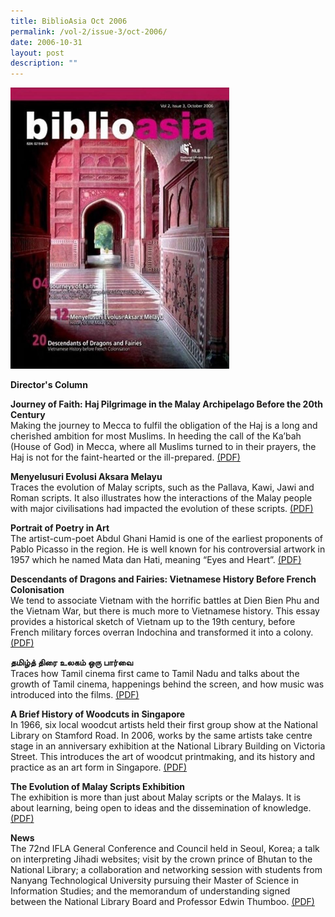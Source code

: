 ```yaml
---
title: BiblioAsia Oct 2006
permalink: /vol-2/issue-3/oct-2006/
date: 2006-10-31
layout: post
description: ""
---
```

<img style="width: 350px; height: 450px;" src="/images/vol-2-issue-3/Oct06.JPG">

**Director's Column**<br>

**Journey of Faith: Haj Pilgrimage in the Malay Archipelago Before the 20th Century**<br> Making the journey to Mecca to fulfil the obligation of the Haj is a long and cherished ambition for most Muslims. In heeding the call of the Ka’bah (House of God) in Mecca, where all Muslims turned to in their prayers, the Haj is not for the faint-hearted or the ill-prepared. [(PDF)](/files/pdf/vol-2/issue-3/v2-issue3_HajPilgrimage.pdf)

**Menyelusuri Evolusi Aksara Melayu**<br> Traces the evolution of Malay scripts, such as the Pallava, Kawi, Jawi and Roman scripts. It also illustrates how the interactions of the Malay people with major civilisations had impacted the evolution of these scripts. [(PDF)](/files/pdf/vol-2/issue-3/v2-issue3_AksaraMelayu.pdf)

**Portrait of Poetry in Art**<br> The artist-cum-poet Abdul Ghani Hamid is one of the earliest proponents of Pablo Picasso in the region. He is well known for his controversial artwork in 1957 which he named Mata dan Hati, meaning “Eyes and Heart”. [(PDF)](/files/pdf/vol-2/issue-3/v2-issue3_PortraitsPoetry.pdf)

**Descendants of Dragons and Fairies: Vietnamese History Before French Colonisation**<br> We tend to associate Vietnam with the horrific battles at Dien Bien Phu and the Vietnam War, but there is much more to Vietnamese history. This essay provides a historical sketch of Vietnam up to the 19th century, before French military forces overran Indochina and transformed it into a colony.[(PDF)](/files/pdf/vol-2/issue-3/v2-issue3_DragonsFairies.pdf)

**தமிழ்த் திரை உலகம் ஒரு பார்வை**<br> Traces how Tamil cinema first came to Tamil Nadu and talks about the growth of Tamil cinema, happenings behind the screen, and how music was introduced into the films. [(PDF)](/files/pdf/vol-2/issue-3/v2-issue3_Tamil.pdf)

**A Brief History of Woodcuts in Singapore**<br>In 1966, six local woodcut artists held their first group show at the National Library on Stamford Road. In 2006, works by the same artists take centre stage in an anniversary exhibition at the National Library Building on Victoria Street. This  introduces the art of woodcut printmaking, and its history and practice as an art form in Singapore.   [(PDF)](/files/pdf/vol-2/issue-3/v2-issue3_WoodcutsHistory.pdf)

**The Evolution of Malay Scripts Exhibition**<br> The exhibition is more than just about Malay scripts or the Malays. It is about learning, being open to ideas and the dissemination of knowledge. [(PDF)](/files/pdf/vol-2/issue-3/v2-issue3_MalayScriptsExhibition.pdf)

**News** <br> The 72nd IFLA General Conference and Council held in Seoul, Korea; a talk on interpreting Jihadi websites; visit by the crown prince of Bhutan to the National Library; a collaboration and networking session with students from Nanyang Technological University pursuing their Master of Science in Information Studies; and the memorandum of understanding signed between the National Library Board and Professor Edwin Thumboo. [(PDF)](/files/pdf/vol-2/issue-3/v2-Issue%203_News.pdf)